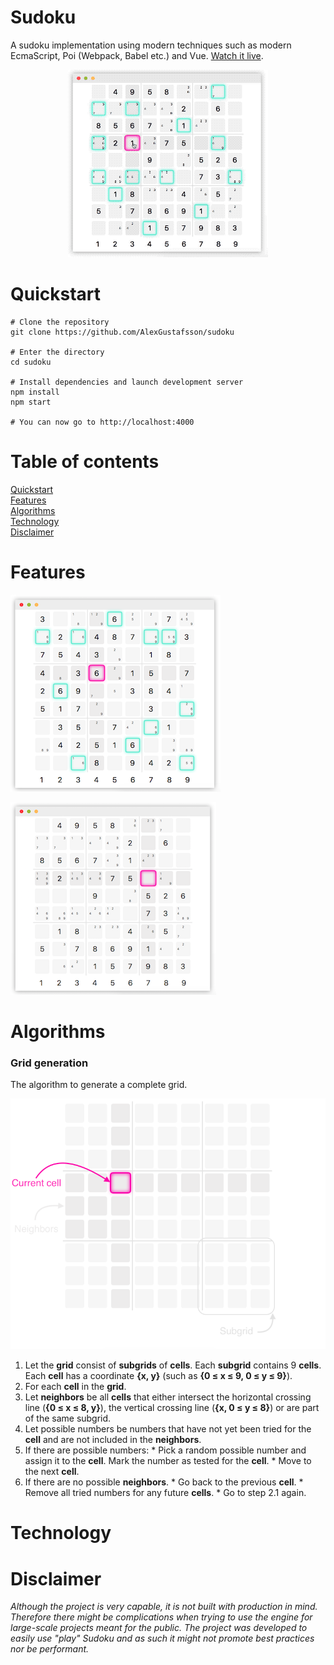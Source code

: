 Sudoku
======
A sudoku implementation using modern techniques such as modern EcmaScript, Poi (Webpack, Babel etc.) and Vue. [Watch it live](https://dist-fpzziqkdyj.now.sh).

<p align="center">
  <img alt="Demo" src="https://github.com/AlexGustafsson/sudoku/raw/master/assets/demo.gif">
<p>

# Quickstart
<a name="quickstart"></a>

```
# Clone the repository
git clone https://github.com/AlexGustafsson/sudoku

# Enter the directory
cd sudoku

# Install dependencies and launch development server
npm install
npm start

# You can now go to http://localhost:4000
```

# Table of contents

[Quickstart](#quickstart)<br/>
[Features](#features)<br />
[Algorithms](#algorithms)<br />
[Technology](#technology)<br />
[Disclaimer](#disclaimer)

# Features
<a name="features"></a>

![Demo](https://github.com/AlexGustafsson/sudoku/raw/master/assets/demo.png)

![Demo](https://github.com/AlexGustafsson/sudoku/raw/master/assets/demo2.png)

# Algorithms
<a name="algorithms"></a>

### Grid generation

The algorithm to generate a complete grid.

<p align="center">
  <img alt="Terminology" src="https://github.com/AlexGustafsson/sudoku/raw/master/assets/terminology.png">
<p>

1. Let the __grid__ consist of __subgrids__ of __cells__. Each __subgrid__ contains 9 __cells__. Each __cell__ has a coordinate __{x, y}__ (such as __{0 ≤ x ≤ 9, 0 ≤ y ≤ 9}__).
2. For each __cell__ in the __grid__.
  1. Let __neighbors__ be all __cells__ that either intersect the horizontal crossing line (__{0 ≤ x ≤ 8, y}__), the vertical crossing line (__{x, 0 ≤ y ≤ 8}__) or are part of the same subgrid.
  2. Let possible numbers be numbers that have not yet been tried for the __cell__ and are not included in the __neighbors__.
  3. If there are possible numbers:
    * Pick a random possible number and assign it to the __cell__. Mark the number as tested for the __cell__.
    * Move to the next __cell__.
  4. If there are no possible __neighbors__.
    * Go back to the previous __cell__.
    * Remove all tried numbers for any future __cells__.
    * Go to step 2.1 again.

# Technology
<a name="technology"></a>


# Disclaimer
<a name="disclaimer"></a>

_Although the project is very capable, it is not built with production in mind. Therefore there might be complications when trying to use the engine for large-scale projects meant for the public. The project was developed to easily use "play" Sudoku and as such it might not promote best practices nor be performant._
